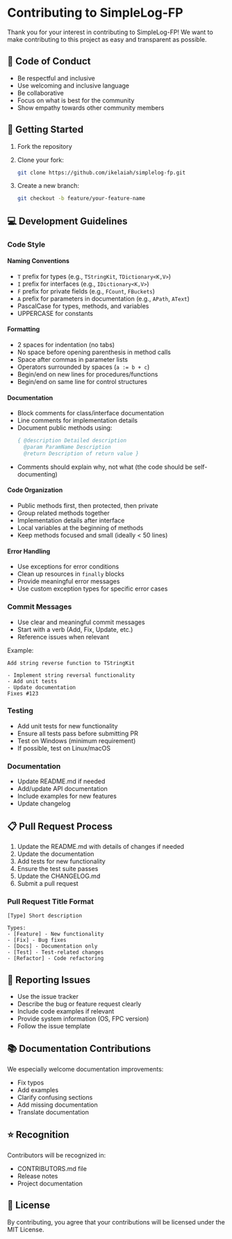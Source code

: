 # Contributing to SimpleLog-FP

Thank you for your interest in contributing to SimpleLog-FP! We want to make contributing to this project as easy and transparent as possible.

## 📝 Code of Conduct

- Be respectful and inclusive
- Use welcoming and inclusive language
- Be collaborative
- Focus on what is best for the community
- Show empathy towards other community members

## 🚀 Getting Started

1. Fork the repository
2. Clone your fork:
   
   ```bash
   git clone https://github.com/ikelaiah/simplelog-fp.git
   ```

3. Create a new branch:
   
   ```bash
   git checkout -b feature/your-feature-name
   ```

## 💻 Development Guidelines

### Code Style

#### Naming Conventions
- `T` prefix for types (e.g., `TStringKit`, `TDictionary<K,V>`)
- `I` prefix for interfaces (e.g., `IDictionary<K,V>`)
- `F` prefix for private fields (e.g., `FCount`, `FBuckets`)
- `A` prefix for parameters in documentation (e.g., `APath`, `AText`)
- PascalCase for types, methods, and variables
- UPPERCASE for constants

#### Formatting
- 2 spaces for indentation (no tabs)
- No space before opening parenthesis in method calls
- Space after commas in parameter lists
- Operators surrounded by spaces (`a := b + c`)
- Begin/end on new lines for procedures/functions
- Begin/end on same line for control structures

#### Documentation
- Block comments for class/interface documentation
- Line comments for implementation details
- Document public methods using:
  ```pascal
  { @description Detailed description
    @param ParamName Description
    @return Description of return value }
  ```
- Comments should explain why, not what (the code should be self-documenting)

#### Code Organization
- Public methods first, then protected, then private
- Group related methods together
- Implementation details after interface
- Local variables at the beginning of methods
- Keep methods focused and small (ideally < 50 lines)

#### Error Handling
- Use exceptions for error conditions
- Clean up resources in `finally` blocks
- Provide meaningful error messages
- Use custom exception types for specific error cases

### Commit Messages

- Use clear and meaningful commit messages
- Start with a verb (Add, Fix, Update, etc.)
- Reference issues when relevant

Example:
```
Add string reverse function to TStringKit

- Implement string reversal functionality
- Add unit tests
- Update documentation
Fixes #123
```

### Testing

- Add unit tests for new functionality
- Ensure all tests pass before submitting PR
- Test on Windows (minimum requirement)
- If possible, test on Linux/macOS

### Documentation

- Update README.md if needed
- Add/update API documentation
- Include examples for new features
- Update changelog

## 📋 Pull Request Process

1. Update the README.md with details of changes if needed
2. Update the documentation
3. Add tests for new functionality
4. Ensure the test suite passes
5. Update the CHANGELOG.md
6. Submit a pull request

### Pull Request Title Format

```
[Type] Short description

Types:
- [Feature] - New functionality
- [Fix] - Bug fixes
- [Docs] - Documentation only
- [Test] - Test-related changes
- [Refactor] - Code refactoring
```

## 🐛 Reporting Issues

- Use the issue tracker
- Describe the bug or feature request clearly
- Include code examples if relevant
- Provide system information (OS, FPC version)
- Follow the issue template

## 📚 Documentation Contributions

We especially welcome documentation improvements:
- Fix typos
- Add examples
- Clarify confusing sections
- Add missing documentation
- Translate documentation

## ⭐ Recognition

Contributors will be recognized in:
- CONTRIBUTORS.md file
- Release notes
- Project documentation

## 📄 License

By contributing, you agree that your contributions will be licensed under the MIT License. 